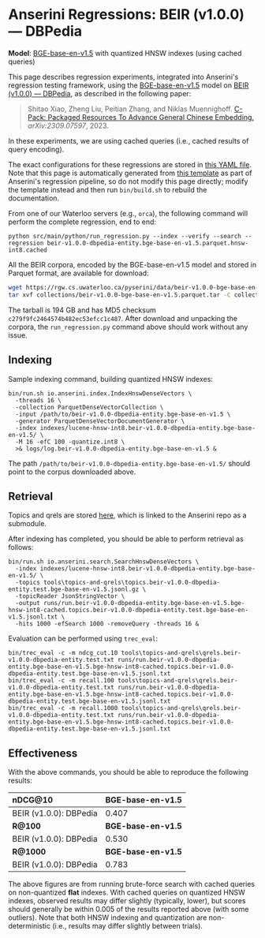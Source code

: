 # Anserini Regressions: BEIR (v1.0.0) &mdash; DBPedia

**Model**: [BGE-base-en-v1.5](https://huggingface.co/BAAI/bge-base-en-v1.5) with quantized HNSW indexes (using cached queries)

This page describes regression experiments, integrated into Anserini's regression testing framework, using the [BGE-base-en-v1.5](https://huggingface.co/BAAI/bge-base-en-v1.5) model on [BEIR (v1.0.0) &mdash; DBPedia](http://beir.ai/), as described in the following paper:

> Shitao Xiao, Zheng Liu, Peitian Zhang, and Niklas Muennighoff. [C-Pack: Packaged Resources To Advance General Chinese Embedding.](https://arxiv.org/abs/2309.07597) _arXiv:2309.07597_, 2023.

In these experiments, we are using cached queries (i.e., cached results of query encoding).

The exact configurations for these regressions are stored in [this YAML file](../../src/main/resources/regression/beir-v1.0.0-dbpedia-entity.bge-base-en-v1.5.parquet.hnsw-int8.cached.yaml).
Note that this page is automatically generated from [this template](../../src/main/resources/docgen/templates/beir-v1.0.0-dbpedia-entity.bge-base-en-v1.5.parquet.hnsw-int8.cached.template) as part of Anserini's regression pipeline, so do not modify this page directly; modify the template instead and then run `bin/build.sh` to rebuild the documentation.

From one of our Waterloo servers (e.g., `orca`), the following command will perform the complete regression, end to end:

```
python src/main/python/run_regression.py --index --verify --search --regression beir-v1.0.0-dbpedia-entity.bge-base-en-v1.5.parquet.hnsw-int8.cached
```

All the BEIR corpora, encoded by the BGE-base-en-v1.5 model and stored in Parquet format, are available for download:

```bash
wget https://rgw.cs.uwaterloo.ca/pyserini/data/beir-v1.0.0-bge-base-en-v1.5.parquet.tar -P collections/
tar xvf collections/beir-v1.0.0-bge-base-en-v1.5.parquet.tar -C collections/
```

The tarball is 194 GB and has MD5 checksum `c279f9fc2464574b482ec53efcc1c487`.
After download and unpacking the corpora, the `run_regression.py` command above should work without any issue.

## Indexing

Sample indexing command, building quantized HNSW indexes:

```
bin/run.sh io.anserini.index.IndexHnswDenseVectors \
  -threads 16 \
  -collection ParquetDenseVectorCollection \
  -input /path/to/beir-v1.0.0-dbpedia-entity.bge-base-en-v1.5 \
  -generator ParquetDenseVectorDocumentGenerator \
  -index indexes/lucene-hnsw-int8.beir-v1.0.0-dbpedia-entity.bge-base-en-v1.5/ \
  -M 16 -efC 100 -quantize.int8 \
  >& logs/log.beir-v1.0.0-dbpedia-entity.bge-base-en-v1.5 &
```

The path `/path/to/beir-v1.0.0-dbpedia-entity.bge-base-en-v1.5/` should point to the corpus downloaded above.

## Retrieval

Topics and qrels are stored [here](https://github.com/castorini/anserini-tools/tree/master/topics-and-qrels), which is linked to the Anserini repo as a submodule.

After indexing has completed, you should be able to perform retrieval as follows:

```
bin/run.sh io.anserini.search.SearchHnswDenseVectors \
  -index indexes/lucene-hnsw-int8.beir-v1.0.0-dbpedia-entity.bge-base-en-v1.5/ \
  -topics tools\topics-and-qrels\topics.beir-v1.0.0-dbpedia-entity.test.bge-base-en-v1.5.jsonl.gz \
  -topicReader JsonStringVector \
  -output runs/run.beir-v1.0.0-dbpedia-entity.bge-base-en-v1.5.bge-hnsw-int8-cached.topics.beir-v1.0.0-dbpedia-entity.test.bge-base-en-v1.5.jsonl.txt \
  -hits 1000 -efSearch 1000 -removeQuery -threads 16 &
```

Evaluation can be performed using `trec_eval`:

```
bin/trec_eval -c -m ndcg_cut.10 tools\topics-and-qrels\qrels.beir-v1.0.0-dbpedia-entity.test.txt runs/run.beir-v1.0.0-dbpedia-entity.bge-base-en-v1.5.bge-hnsw-int8-cached.topics.beir-v1.0.0-dbpedia-entity.test.bge-base-en-v1.5.jsonl.txt
bin/trec_eval -c -m recall.100 tools\topics-and-qrels\qrels.beir-v1.0.0-dbpedia-entity.test.txt runs/run.beir-v1.0.0-dbpedia-entity.bge-base-en-v1.5.bge-hnsw-int8-cached.topics.beir-v1.0.0-dbpedia-entity.test.bge-base-en-v1.5.jsonl.txt
bin/trec_eval -c -m recall.1000 tools\topics-and-qrels\qrels.beir-v1.0.0-dbpedia-entity.test.txt runs/run.beir-v1.0.0-dbpedia-entity.bge-base-en-v1.5.bge-hnsw-int8-cached.topics.beir-v1.0.0-dbpedia-entity.test.bge-base-en-v1.5.jsonl.txt
```

## Effectiveness

With the above commands, you should be able to reproduce the following results:

| **nDCG@10**                                                                                                  | **BGE-base-en-v1.5**|
|:-------------------------------------------------------------------------------------------------------------|-----------|
| BEIR (v1.0.0): DBPedia                                                                                       | 0.407     |
| **R@100**                                                                                                    | **BGE-base-en-v1.5**|
| BEIR (v1.0.0): DBPedia                                                                                       | 0.530     |
| **R@1000**                                                                                                   | **BGE-base-en-v1.5**|
| BEIR (v1.0.0): DBPedia                                                                                       | 0.783     |

The above figures are from running brute-force search with cached queries on non-quantized **flat** indexes.
With cached queries on quantized HNSW indexes, observed results may differ slightly (typically, lower), but scores should generally be within 0.005 of the results reported above (with some outliers).
Note that both HNSW indexing and quantization are non-deterministic (i.e., results may differ slightly between trials).
